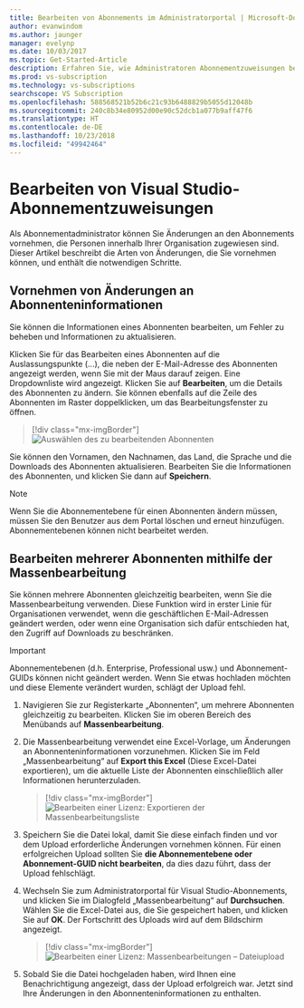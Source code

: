 ```yaml
---
title: Bearbeiten von Abonnements im Administratorportal | Microsoft-Dokumentation
author: evanwindom
ms.author: jaunger
manager: evelynp
ms.date: 10/03/2017
ms.topic: Get-Started-Article
description: Erfahren Sie, wie Administratoren Abonnementzuweisungen bearbeiten können.
ms.prod: vs-subscription
ms.technology: vs-subscriptions
searchscope: VS Subscription
ms.openlocfilehash: 588568521b52b6c21c93b6488829b5055d12048b
ms.sourcegitcommit: 240c8b34e80952d00e90c52dcb1a077b9aff47f6
ms.translationtype: HT
ms.contentlocale: de-DE
ms.lasthandoff: 10/23/2018
ms.locfileid: "49942464"
---
```

# <a name="editing-visual-studio-subscription-assignments"></a>Bearbeiten von Visual Studio-Abonnementzuweisungen

Als Abonnementadministrator können Sie Änderungen an den Abonnements vornehmen, die Personen innerhalb Ihrer Organisation zugewiesen sind.  Dieser Artikel beschreibt die Arten von Änderungen, die Sie vornehmen können, und enthält die notwendigen Schritte. 

## <a name="making-changes-to-subscriber-information"></a>Vornehmen von Änderungen an Abonnenteninformationen
Sie können die Informationen eines Abonnenten bearbeiten, um Fehler zu beheben und Informationen zu aktualisieren. 

Klicken Sie für das Bearbeiten eines Abonnenten auf die Auslassungspunkte (...), die neben der E-Mail-Adresse des Abonnenten angezeigt werden, wenn Sie mit der Maus darauf zeigen. Eine Dropdownliste wird angezeigt.  Klicken Sie auf **Bearbeiten**, um die Details des Abonnenten zu ändern. Sie können ebenfalls auf die Zeile des Abonnenten im Raster doppelklicken, um das Bearbeitungsfenster zu öffnen.
> [!div class="mx-imgBorder"]
> ![Auswählen des zu bearbeitenden Abonnenten](_img/edit-license/select-subscriber.png)

Sie können den Vornamen, den Nachnamen, das Land, die Sprache und die Downloads des Abonnenten aktualisieren. Bearbeiten Sie die Informationen des Abonnenten, und klicken Sie dann auf **Speichern**.

   > [!NOTE]
   > Wenn Sie die Abonnementebene für einen Abonnenten ändern müssen, müssen Sie den Benutzer aus dem Portal löschen und erneut hinzufügen. Abonnementebenen können nicht bearbeitet werden.

## <a name="editing-multiple-subscribers-using-bulk-edit"></a>Bearbeiten mehrerer Abonnenten mithilfe der Massenbearbeitung

Sie können mehrere Abonnenten gleichzeitig bearbeiten, wenn Sie die Massenbearbeitung verwenden. Diese Funktion wird in erster Linie für Organisationen verwendet, wenn die geschäftlichen E-Mail-Adressen geändert werden, oder wenn eine Organisation sich dafür entschieden hat, den Zugriff auf Downloads zu beschränken. 

   > [!IMPORTANT]
   > Abonnementebenen (d.h. Enterprise, Professional usw.) und Abonnement-GUIDs können nicht geändert werden.  Wenn Sie etwas hochladen möchten und diese Elemente verändert wurden, schlägt der Upload fehl.  

1. Navigieren Sie zur Registerkarte „Abonnenten“, um mehrere Abonnenten gleichzeitig zu bearbeiten. Klicken Sie im oberen Bereich des Menübands auf **Massenbearbeitung**. 

2. Die Massenbearbeitung verwendet eine Excel-Vorlage, um Änderungen an Abonnenteninformationen vorzunehmen. Klicken Sie im Feld „Massenbearbeitung“ auf **Export this Excel** (Diese Excel-Datei exportieren), um die aktuelle Liste der Abonnenten einschließlich aller Informationen herunterzuladen. 
   > [!div class="mx-imgBorder"]
   > ![Bearbeiten einer Lizenz: Exportieren der Massenbearbeitungsliste](_img/edit-license/edit-license-bulk-edit-export.png)

3. Speichern Sie die Datei lokal, damit Sie diese einfach finden und vor dem Upload erforderliche Änderungen vornehmen können. Für einen erfolgreichen Upload sollten Sie **die Abonnementebene oder Abonnement-GUID nicht bearbeiten**, da dies dazu führt, dass der Upload fehlschlägt. 

4. Wechseln Sie zum Administratorportal für Visual Studio-Abonnements, und klicken Sie im Dialogfeld „Massenbearbeitung“ auf **Durchsuchen**. Wählen Sie die Excel-Datei aus, die Sie gespeichert haben, und klicken Sie auf **OK**. Der Fortschritt des Uploads wird auf dem Bildschirm angezeigt.
   > [!div class="mx-imgBorder"]    
   > ![Bearbeiten einer Lizenz: Massenbearbeitungen – Dateiupload](_img/edit-license/edit-license-bulk-file-upload1.png)

5. Sobald Sie die Datei hochgeladen haben, wird Ihnen eine Benachrichtigung angezeigt, dass der Upload erfolgreich war. Jetzt sind Ihre Änderungen in den Abonnenteninformationen zu enthalten. 

